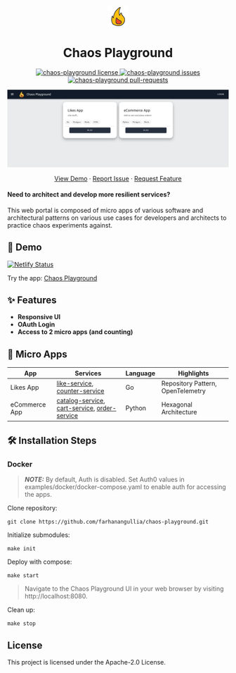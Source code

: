 <p align="center">
  <a href="https://github.com/farhanangullia/chaos-playground">
    <img alt="Chaos Playground" src="./docs/fire.png" width="48" />
  </a>
</p>
<h1 align="center">
  Chaos Playground
</h1>

<p align="center">
<a href="https://github.com/farhanangullia/chaos-playground/blob/main/LICENSE" target="blank">
<img src="https://img.shields.io/github/license/farhanangullia/chaos-playground?style=flat-square" alt="chaos-playground license" />
</a>
<!-- <a href="https://github.com/farhanangullia/chaos-playground/fork" target="blank">
<img src="https://img.shields.io/github/forks/farhanangullia/chaos-playground?style=flat-square" alt="chaos-playground forks"/>
</a> -->
<!-- <a href="https://github.com/farhanangullia/chaos-playground/stargazers" target="blank">
<img src="https://img.shields.io/github/stars/farhanangullia/chaos-playground?style=flat-square" alt="chaos-playground stars"/>
</a> -->
<a href="https://github.com/farhanangullia/chaos-playground/issues" target="blank">
<img src="https://img.shields.io/github/issues/farhanangullia/chaos-playground?style=flat-square" alt="chaos-playground issues"/>
</a>
<a href="https://github.com/farhanangullia/chaos-playground/pulls" target="blank">
<img src="https://img.shields.io/github/issues-pr/farhanangullia/chaos-playground?style=flat-square" alt="chaos-playground pull-requests"/>
</a>
</p>

<p align="center"><img src="./docs/chaos-playground.png" alt="chaos-playground png" /></p>

<p align="center">
    <a href="https://chaosplayground.netlify.app" target="blank">View Demo</a>
    ·
    <a href="https://github.com/farhanangullia/chaos-playground/issues/new/choose">Report Issue</a>
    ·
    <a href="https://github.com/farhanangullia/chaos-playground/issues/new/choose">Request Feature</a>
</p>

#### Need to architect and develop more resilient services?
This web portal is composed of micro apps of various software and architectural patterns on various use cases for developers and architects to practice chaos experiments against.


## 🚀 Demo
[![Netlify Status](https://api.netlify.com/api/v1/badges/e1fec818-e5c1-40cd-9603-e888d56a2266/deploy-status)](https://app.netlify.com/sites/chaosplayground/deploys)

Try the app: [Chaos Playground](https://chaosplayground.netlify.app)

## ✨ Features

- **Responsive UI**
- **OAuth Login**
- **Access to 2 micro apps (and counting)**

## 🌟 Micro Apps


| App       	| Services                      	| Language 	| Highlights 	|
|-----------	|-------------------------------	|----------	|------------	|
| Likes App 	| [like-service](https://github.com/farhanangullia/likes-app/tree/main/like-service), [counter-service](https://github.com/farhanangullia/likes-app/tree/main/counter-service) 	| Go       	| Repository Pattern, OpenTelemetry        	|
| eCommerce App 	| [catalog-service](https://github.com/farhanangullia/ecommerce-app/tree/main/catalog-service), [cart-service](https://github.com/farhanangullia/ecommerce-app/tree/main/cart-service), [order-service](https://github.com/farhanangullia/ecommerce-app/tree/main/order-service) 	| Python       	| Hexagonal Architecture        	|

## 🛠️ Installation Steps

### Docker
> **_NOTE:_**  By default, Auth is disabled. Set Auth0 values in examples/docker/docker-compose.yaml to enable auth for accessing the apps.

Clone repository:
```
git clone https://github.com/farhanangullia/chaos-playground.git
```

Initialize submodules:
```
make init
```

Deploy with compose:
```
make start
```

> Navigate to the Chaos Playground UI in your web browser by visiting http://localhost:8080.

Clean up:
```
make stop
```

## License

This project is licensed under the Apache-2.0 License.
